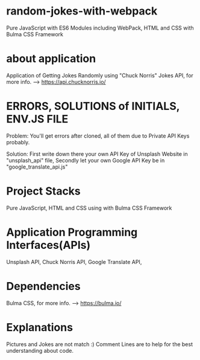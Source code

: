# random-jokes-with-webpack

Pure JavaScript with ES6 Modules including WebPack, HTML and CSS with Bulma CSS Framework

# about application

Application of Getting Jokes Randomly using "Chuck Norris" Jokes API, for more info. --> https://api.chucknorris.io/

# ERRORS, SOLUTIONS of INITIALS, ENV.JS FILE

Problem: You'll get errors after cloned, all of them due to Private API Keys probably.

Solution: First write down there your own API Key of Unsplash Website in "unsplash_api" file,
Secondly let your own Google API Key be in "google_translate_api.js"

# Project Stacks

Pure JavaScript, HTML and CSS using with Bulma CSS Framework

# Application Programming Interfaces(APIs)

Unsplash API,
Chuck Norris API,
Google Translate API,

# Dependencies

Bulma CSS, for more info. --> https://bulma.io/

# Explanations

Pictures and Jokes are not match :)
Comment Lines are to help for the best understanding about code.
